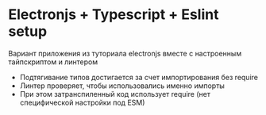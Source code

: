 # Electronjs + Typescript + Eslint setup

Вариант приложения из туториала electronjs вместе с настроенным тайпскриптом и линтером

- Подтягивание типов достигается за счет импортирования без require
- Линтер проверяет, чтобы использовались именно импорты
- При этом затранспиленный код использует require (нет специфической настройки под ESM)
